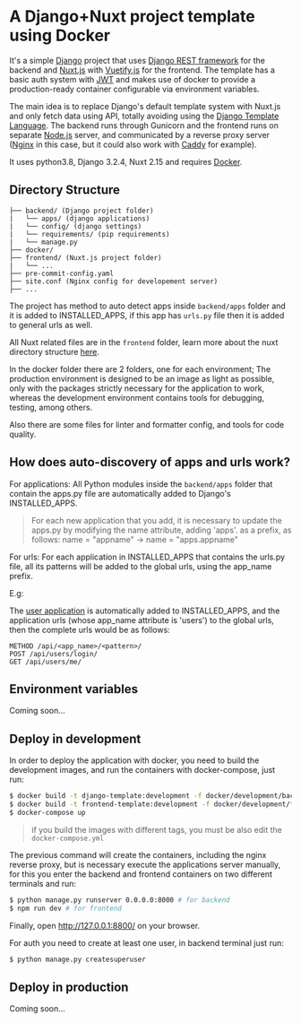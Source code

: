 # A Django+Nuxt project template using Docker

It's a simple [Django](https://www.djangoproject.com/) project that uses [Django REST framework](http://www.django-rest-framework.org/) for the backend and [Nuxt.js](https://nuxtjs.org/) with [Vuetify.js](https://vuetifyjs.com/) for the frontend. The template has a basic auth system with [JWT](https://jwt.io/) and makes use of docker to provide a production-ready container configurable via environment variables.

The main idea is to replace Django's default template system with Nuxt.js and only fetch data using API, totally avoiding using the [Django Template Language](https://docs.djangoproject.com/en/3.2/ref/templates/language/). The backend runs through Gunicorn and the frontend runs on separate [Node.js](https://nodejs.org/) server, and communicated by a reverse proxy server ([Nginx](https://www.nginx.com/) in this case, but it could also work with [Caddy](https://caddyserver.com/) for example).

It uses python3.8, Django 3.2.4, Nuxt 2.15 and requires [Docker](https://www.docker.com/).

## Directory Structure
```
├── backend/ (Django project folder)
|   └── apps/ (django applications)
|   └── config/ (django settings)
|   └── requirements/ (pip requirements)
|   └── manage.py
├── docker/
├── frontend/ (Nuxt.js project folder)
|   └── ...
├── pre-commit-config.yaml
├── site.conf (Nginx config for developement server)
├── ...
```
The project has method to auto detect apps inside ``backend/apps`` folder and it is added to INSTALLED_APPS, if this app has ``urls.py`` file then it is added to general urls as well.

All Nuxt related files are in the ``frontend`` folder, learn more about the nuxt directory structure [here](https://nuxtjs.org/docs/2.x/get-started/directory-structure).

In the docker folder there are 2 folders, one for each environment; The production environment is designed to be an image as light as possible, only with the packages strictly necessary for the application to work, whereas the development environment contains tools for debugging, testing, among others.

Also there are some files for linter and formatter config, and tools for code quality.

## How does auto-discovery of apps and urls work?
For applications: All Python modules inside the ``backend/apps`` folder that contain the apps.py file are automatically added to Django's INSTALLED_APPS.

> For each new application that you add, it is necessary to update the apps.py by modifying the name attribute, adding 'apps'. as a prefix, as follows: name = "appname" -> name = "apps.appname"

For urls: For each application in INSTALLED_APPS that contains the urls.py file, all its patterns will be added to the global urls, using the app_name prefix.

E.g:

The [user application](backend/apps/users) is automatically added to INSTALLED_APPS, and the application urls (whose app_name attribute is 'users') to the global urls, then the complete urls would be as follows:
```
METHOD /api/<app_name>/<pattern>/
POST /api/users/login/
GET /api/users/me/
```

## Environment variables
Coming soon...

## Deploy in development
In order to deploy the application with docker, you need to build the development images, and run the containers with docker-compose, just run:
```bash
$ docker build -t django-template:development -f docker/development/backend/Dockerfile .
$ docker build -t frontend-template:development -f docker/development/frontend/Dockerfile .
$ docker-compose up
```

> if you build the images with different tags, you must be also edit the ``docker-compose.yml``

The previous command will create the containers, including the nginx reverse proxy, but is necessary execute the applications server manually, for this you enter the backend and frontend containers on two different terminals and run:

```bash
$ python manage.py runserver 0.0.0.0:8000 # for backend
$ npm run dev # for frontend
```
Finally, open http://127.0.0.1:8800/ on your browser.

For auth you need to create at least one user, in backend terminal just run:
```bash
$ python manage.py createsuperuser
```

## Deploy in production
Coming soon...
